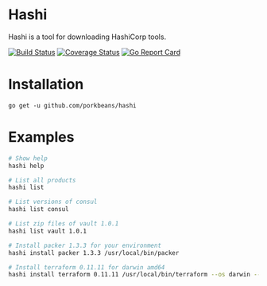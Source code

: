 # Hashi

Hashi is a tool for downloading HashiCorp tools.

[![Build Status](https://travis-ci.org/porkbeans/hashi.svg?branch=master)](https://travis-ci.org/porkbeans/hashi)
[![Coverage Status](https://coveralls.io/repos/github/porkbeans/hashi/badge.svg?branch=master)](https://coveralls.io/github/porkbeans/hashi?branch=master)
[![Go Report Card](https://goreportcard.com/badge/github.com/porkbeans/hashi)](https://goreportcard.com/report/github.com/porkbeans/hashi)

# Installation

`go get -u github.com/porkbeans/hashi`

# Examples

```bash
# Show help
hashi help

# List all products
hashi list

# List versions of consul
hashi list consul

# List zip files of vault 1.0.1
hashi list vault 1.0.1

# Install packer 1.3.3 for your environment
hashi install packer 1.3.3 /usr/local/bin/packer

# Install terraform 0.11.11 for darwin amd64
hashi install terraform 0.11.11 /usr/local/bin/terraform --os darwin --arch amd64
```
